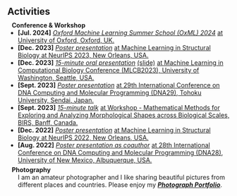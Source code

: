 <h2 id="activity" style="margin: 2px 0px 10px;"> Activities</h2>


<h4 style="margin:0 10px 0;">Conference & Workshop</h4>

<ul style="margin:0 0 5px;">

  <li><strong>[Jul. 2024]</strong> <a href="https://www.oxfordml.school"><autocolor><i>Oxford Machine Learning Summer School (OxML) 2024</i></autocolor></a> <a href="https://www.ox.ac.uk/"><autocolor>at University of Oxford, Oxford, UK.</autocolor></a></li>

  <li><strong>[Dec. 2023]</strong> <a href="https://neurips.cc/media/PosterPDFs/NeurIPS%202023/77457.png?t=1702583742.4005952"><autocolor><i>Poster presentation</i></autocolor></a> <a href="https://www.mlsb.io/"><autocolor>at Machine Learning in Structural Biology at NeurIPS 2023, New Orleans, USA.</autocolor></a></li>

  <li><strong>[Dec. 2023]</strong> <a href="https://www.youtube.com/watch?v=3yYUaiL8THk"><autocolor><i>15-minute oral presentation</i></autocolor></a> <a href="../assets/files/MLCB-oral-ViDa-Chenwei.pdf"><autocolor>(slide)</autocolor></a> <a href="https://sites.google.com/cs.washington.edu/mlcb2023/"><autocolor>at Machine Learning in Computational Biology Conference (MLCB2023), University of Washington, Seattle, USA.</autocolor></a></li>

  <li><strong>[Sept. 2023]</strong> <a href="../assets/files/vida_DNA29_poster.pdf"><autocolor><i>Poster presentation</i></autocolor></a> <a href="https://dna29.org/"><autocolor>at 29th International Conference on DNA Computing and Molecular Programming (DNA29), Tohoku University, Sendai, Japan.</autocolor></a></li>

  <li><strong>[Sept. 2023]</strong> <a href="https://www.birs.ca/events/2023/5-day-workshops/23w5142/videos/watch/202309071601-Zhang.html"><autocolor><i>15-minute talk</i></autocolor></a> <a href="https://www.birs.ca/events/2023/5-day-workshops/23w5142"><autocolor>at Workshop - Mathematical Methods for Exploring and Analyzing Morphological Shapes across Biological Scales, BIRS, Banff, Canada.</autocolor></a></li>

  <li><strong>[Dec. 2022]</strong> <a href="https://neurips.cc/media/PosterPDFs/NeurIPS%202022/59044.png?t=1669169245.3355224"><autocolor><i>Poster presentation</i></autocolor></a> <a href="https://www.mlsb.io/index_2022.html"><autocolor>at Machine Learning in Structural Biology at NeurIPS 2022, New Orleans, USA.</autocolor></a></li>
  
  <li><strong>[Aug. 2022]</strong> <a href="../assets/files/move-update_DNA28_poster.pdf"><autocolor><i>Poster presentation as coauthor</i></autocolor></a> <a href="https://dna28.cs.unm.edu/"><autocolor>at 28th International Conference on DNA Computing and Molecular Programming (DNA28), University of New Mexico, Albuquerque, USA.</autocolor></a></li>
</ul>

<h4 style="margin:0 10px 0;">Photography</h4>

<ul style="margin:0 0 20px;">
  I am an amateur photographer and I like sharing beautiful pictures from different places and countries. Please enjoy my
  <a href="https://imgur.com/user/ChenweiZhang/posts"><autocolor><strong><i>Photograph Portfolio</i></strong></autocolor></a>.
</ul>
